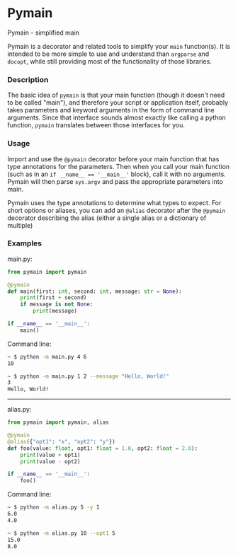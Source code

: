 # Pymain

Pymain - simplified main

Pymain is a decorator and related tools to simplify your `main` function(s).
It is intended to be more simple to use and understand than `argparse` and
`docopt`, while still providing most of the functionality of those libraries.

### Description

The basic idea of `pymain` is that your main function (though it doesn't need
to be called "main"), and therefore your script or application itself, probably
takes parameters and keyword arguments in the form of command line arguments.
Since that interface sounds almost exactly like calling a python function,
`pymain` translates between those interfaces for you.

### Usage

Import and use the `@pymain` decorator before your main function that has type
annotations for the parameters. Then when you call your main function (such as
in an `if __name__ == '__main__'` block), call it with no arguments. Pymain
will then parse `sys.argv` and pass the appropriate parameters into main.

Pymain uses the type annotations to determine what types to expect. For short
options or aliases, you can add an `@alias` decorator after the `@pymain`
decorator describing the alias (either a single alias or a dictionary of
multiple)

### Examples

main\.py:
``` python
from pymain import pymain

@pymain
def main(first: int, second: int, message: str = None):
    print(first + second)
    if message is not None:
        print(message)

if __name__ == '__main__':
    main()
```

Command line:
``` bash
~ $ python -m main.py 4 6
10
```

``` bash
~ $ python -m main.py 1 2 --message "Hello, World!"
3
Hello, World!
```
---

alias\.py:
``` python
from pymain import pymain, alias

@pymain
@alias({"opt1": "x", "opt2": "y"})
def foo(value: float, opt1: float = 1.0, opt2: float = 2.0):
    print(value + opt1)
    print(value - opt2)

if __name__ == '__main__':
    foo()
```

Command line:
``` bash
~ $ python -m alias.py 5 -y 1
6.0
4.0
```

```bash
~ $ python -m alias.py 10 --opt1 5
15.0
8.0
```
